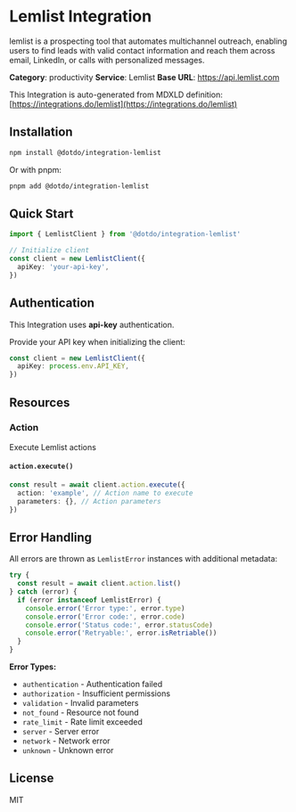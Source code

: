 # Lemlist Integration

lemlist is a prospecting tool that automates multichannel outreach, enabling users to find leads with valid contact information and reach them across email, LinkedIn, or calls with personalized messages.

**Category**: productivity
**Service**: Lemlist
**Base URL**: https://api.lemlist.com

This Integration is auto-generated from MDXLD definition: [https://integrations.do/lemlist](https://integrations.do/lemlist)

## Installation

```bash
npm install @dotdo/integration-lemlist
```

Or with pnpm:

```bash
pnpm add @dotdo/integration-lemlist
```

## Quick Start

```typescript
import { LemlistClient } from '@dotdo/integration-lemlist'

// Initialize client
const client = new LemlistClient({
  apiKey: 'your-api-key',
})
```

## Authentication

This Integration uses **api-key** authentication.

Provide your API key when initializing the client:

```typescript
const client = new LemlistClient({
  apiKey: process.env.API_KEY,
})
```

## Resources

### Action

Execute Lemlist actions

#### `action.execute()`

```typescript
const result = await client.action.execute({
  action: 'example', // Action name to execute
  parameters: {}, // Action parameters
})
```

## Error Handling

All errors are thrown as `LemlistError` instances with additional metadata:

```typescript
try {
  const result = await client.action.list()
} catch (error) {
  if (error instanceof LemlistError) {
    console.error('Error type:', error.type)
    console.error('Error code:', error.code)
    console.error('Status code:', error.statusCode)
    console.error('Retryable:', error.isRetriable())
  }
}
```

**Error Types:**

- `authentication` - Authentication failed
- `authorization` - Insufficient permissions
- `validation` - Invalid parameters
- `not_found` - Resource not found
- `rate_limit` - Rate limit exceeded
- `server` - Server error
- `network` - Network error
- `unknown` - Unknown error

## License

MIT

